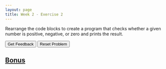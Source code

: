 ```yaml
---
layout: page
title: Week 2 - Exercise 2
---
```


Rearrange the code blocks to create a program that checks whether a given number is positive, negative, or zero and prints the result.

<div id="sortableTrash" class="sortable-code"></div> 
<div id="sortable" class="sortable-code"></div> 
<div style="clear:both;"></div> 
<p> 
    <input id="feedbackLink" value="Get Feedback" type="button" /> 
    <input id="newInstanceLink" value="Reset Problem" type="button" /> 
</p> 
<script type="text/javascript"> 
(function(){
  var initial = "number1 = 3\n" +
    "current_measurement = 92\n" +
    "is_positive = number1 > 0\n" +
    "is_negative = number1 < 0\n" +
    "is_zero = number1 == 0\n" +
    "print("Positive:", is_positive)\n"
    "print("Negative:", is_negative)\n" +
    "print("Zero:", is_zero);
  var parsonsPuzzle = new ParsonsWidget({
    "sortableId": "sortable",
    "max_wrong_lines": 10,
    "grader": ParsonsWidget._graders.LineBasedGrader,
    "exec_limit": 2500,
    "can_indent": true,
    "x_indent": 50,
    "lang": "en",
    "show_feedback": true,
    "trashId": "sortableTrash"
  });
  parsonsPuzzle.init(initial);
  parsonsPuzzle.shuffleLines();
  $("#newInstanceLink").click(function(event){ 
      event.preventDefault(); 
      parsonsPuzzle.shuffleLines(); 
  }); 
  $("#feedbackLink").click(function(event){ 
      event.preventDefault(); 
      parsonsPuzzle.getFeedback(); 
  }); 
})(); 
</script>

## [Bonus](./bonus_ex.html)

